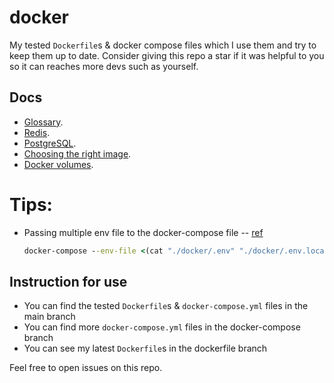 # docker

My tested `Dockerfile`s &amp; docker compose files which I use them and try to keep them up to date. Consider giving this repo a star if it was helpful to you so it can reaches more devs such as yourself.

## Docs

- [Glossary](./docs/glossary.md).
- [Redis](./docs/redis.md).
- [PostgreSQL](./docs/docs/postgresql.md).
- [Choosing the right image](./docs/docs/choose-the-right-image.md).
- [Docker volumes](./docs/volumes.md).

# Tips:

- Passing multiple env file to the docker-compose file -- [ref](https://github.com/docker/compose/issues/7326#issuecomment-1252426491)
  ```cmd
  docker-compose --env-file <(cat "./docker/.env" "./docker/.env.local") up -d
  ```

## Instruction for use

- You can find the tested `Dockerfile`s & `docker-compose.yml` files in the main branch
- You can find more `docker-compose.yml` files in the docker-compose branch
- You can see my latest `Dockerfile`s in the dockerfile branch

Feel free to open issues on this repo.
